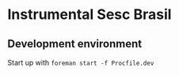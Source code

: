Instrumental Sesc Brasil
========================

## Development environment

Start up with `foreman start -f Procfile.dev`
